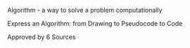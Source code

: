 Algorithm - a way to solve a problem computationally

Express an Algorithm: 
from Drawing 
to Pseudocode 
to Code

Approved by 6 Sources